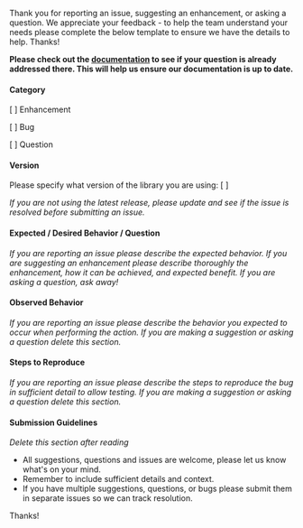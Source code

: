 Thank you for reporting an issue, suggesting an enhancement, or asking a question. We appreciate your feedback - to help the team understand your
needs please complete the below template to ensure we have the details to help. Thanks!

**Please check out the [documentation](https://sharepoint.github.io/sp-dev-fx-property-controls/) to see if your question is already addressed there. This will help us ensure our documentation is up to date.**

#### Category
[ ] Enhancement

[ ] Bug

[ ] Question

#### Version

Please specify what version of the library you are using: [         ]

_If you are not using the latest release, please update and see if the issue is resolved before submitting an issue._

#### Expected / Desired Behavior / Question
_If you are reporting an issue please describe the expected behavior. If you are suggesting an enhancement please
describe thoroughly the enhancement, how it can be achieved, and expected benefit. If you are asking a question, ask away!_

#### Observed Behavior
_If you are reporting an issue please describe the behavior you expected to occur when performing the action. If you are making a
suggestion or asking a question delete this section._

#### Steps to Reproduce
_If you are reporting an issue please describe the steps to reproduce the bug in sufficient detail to allow testing. If you are making
a suggestion or asking a question delete this section._

#### Submission Guidelines
_Delete this section after reading_
- All suggestions, questions and issues are welcome, please let us know what's on your mind.
- Remember to include sufficient details and context.
- If you have multiple suggestions, questions, or bugs please submit them in separate issues so we can track resolution.

Thanks!
